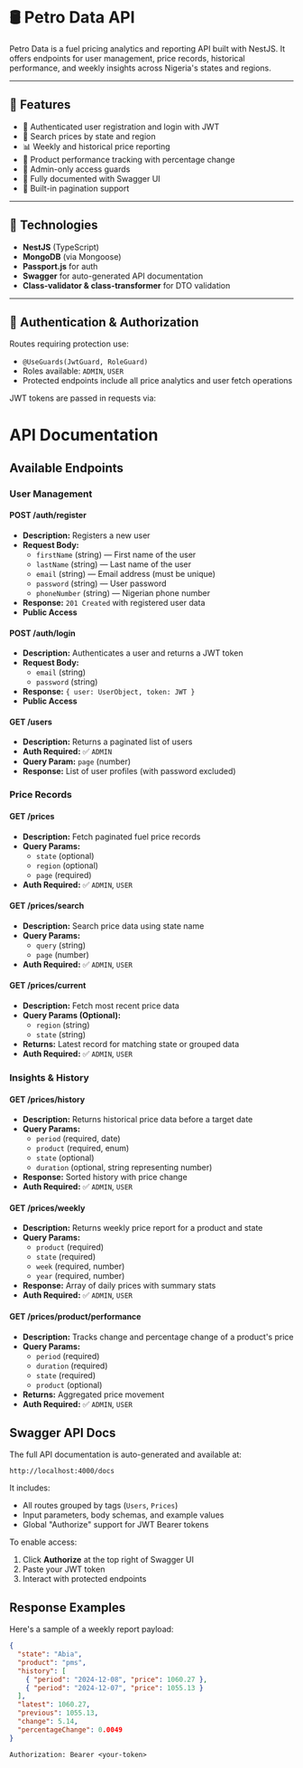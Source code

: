 # 🛢️ Petro Data API

Petro Data is a fuel pricing analytics and reporting API built with NestJS. It offers endpoints for user management, price records, historical performance, and weekly insights across Nigeria's states and regions.

---

## 🚀 Features

- 🔐 Authenticated user registration and login with JWT
- 🔎 Search prices by state and region
- 📊 Weekly and historical price reporting
- 🧠 Product performance tracking with percentage change
- 🧼 Admin-only access guards
- 📃 Fully documented with Swagger UI
- 🧩 Built-in pagination support

---

## 🔧 Technologies

- **NestJS** (TypeScript)
- **MongoDB** (via Mongoose)
- **Passport.js** for auth
- **Swagger** for auto-generated API documentation
- **Class-validator & class-transformer** for DTO validation

---

## 🔐 Authentication & Authorization

Routes requiring protection use:

- `@UseGuards(JwtGuard, RoleGuard)`
- Roles available: `ADMIN`, `USER`
- Protected endpoints include all price analytics and user fetch operations

JWT tokens are passed in requests via:

# API Documentation

## Available Endpoints

### User Management

#### POST /auth/register

- **Description:** Registers a new user
- **Request Body:**
  - `firstName` (string) — First name of the user
  - `lastName` (string) — Last name of the user
  - `email` (string) — Email address (must be unique)
  - `password` (string) — User password
  - `phoneNumber` (string) — Nigerian phone number
- **Response:** `201 Created` with registered user data
- **Public Access**

#### POST /auth/login

- **Description:** Authenticates a user and returns a JWT token
- **Request Body:**
  - `email` (string)
  - `password` (string)
- **Response:** `{ user: UserObject, token: JWT }`
- **Public Access**

#### GET /users

- **Description:** Returns a paginated list of users
- **Auth Required:** ✅ `ADMIN`
- **Query Param:** `page` (number)
- **Response:** List of user profiles (with password excluded)

### Price Records

#### GET /prices

- **Description:** Fetch paginated fuel price records
- **Query Params:**
  - `state` (optional)
  - `region` (optional)
  - `page` (required)
- **Auth Required:** ✅ `ADMIN`, `USER`

#### GET /prices/search

- **Description:** Search price data using state name
- **Query Params:**
  - `query` (string)
  - `page` (number)
- **Auth Required:** ✅ `ADMIN`, `USER`

#### GET /prices/current

- **Description:** Fetch most recent price data
- **Query Params (Optional):**
  - `region` (string)
  - `state` (string)
- **Returns:** Latest record for matching state or grouped data
- **Auth Required:** ✅ `ADMIN`, `USER`

### Insights & History

#### GET /prices/history

- **Description:** Returns historical price data before a target date
- **Query Params:**
  - `period` (required, date)
  - `product` (required, enum)
  - `state` (optional)
  - `duration` (optional, string representing number)
- **Response:** Sorted history with price change
- **Auth Required:** ✅ `ADMIN`, `USER`

#### GET /prices/weekly

- **Description:** Returns weekly price report for a product and state
- **Query Params:**
  - `product` (required)
  - `state` (required)
  - `week` (required, number)
  - `year` (required, number)
- **Response:** Array of daily prices with summary stats
- **Auth Required:** ✅ `ADMIN`, `USER`

#### GET /prices/product/performance

- **Description:** Tracks change and percentage change of a product's price
- **Query Params:**
  - `period` (required)
  - `duration` (required)
  - `state` (required)
  - `product` (optional)
- **Returns:** Aggregated price movement
- **Auth Required:** ✅ `ADMIN`, `USER`

## Swagger API Docs

The full API documentation is auto-generated and available at:

```
http://localhost:4000/docs
```

It includes:

- All routes grouped by tags (`Users`, `Prices`)
- Input parameters, body schemas, and example values
- Global "Authorize" support for JWT Bearer tokens

To enable access:

1. Click **Authorize** at the top right of Swagger UI
2. Paste your JWT token
3. Interact with protected endpoints

## Response Examples

Here's a sample of a weekly report payload:

```json
{
  "state": "Abia",
  "product": "pms",
  "history": [
    { "period": "2024-12-08", "price": 1060.27 },
    { "period": "2024-12-07", "price": 1055.13 }
  ],
  "latest": 1060.27,
  "previous": 1055.13,
  "change": 5.14,
  "percentageChange": 0.0049
}
```

```http
Authorization: Bearer <your-token>



```
